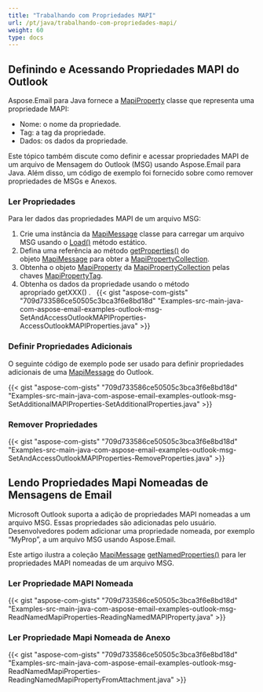 ```yaml
---
title: "Trabalhando com Propriedades MAPI"
url: /pt/java/trabalhando-com-propriedades-mapi/
weight: 60
type: docs
---
```


## **Definindo e Acessando Propriedades MAPI do Outlook**

Aspose.Email para Java fornece a [MapiProperty](https://reference.aspose.com/email/java/com.aspose.email/mapiproperty/) classe que representa uma propriedade MAPI:

- Nome: o nome da propriedade.
- Tag: a tag da propriedade.
- Dados: os dados da propriedade.

Este tópico também discute como definir e acessar propriedades MAPI de um arquivo de Mensagem do Outlook (MSG) usando Aspose.Email para Java. Além disso, um código de exemplo foi fornecido sobre como remover propriedades de MSGs e Anexos.

### **Ler Propriedades**

Para ler dados das propriedades MAPI de um arquivo MSG:

1. Crie uma instância da [MapiMessage](https://reference.aspose.com/email/java/com.aspose.email/mapimessage/) classe para carregar um arquivo MSG usando o [Load()](https://reference.aspose.com/email/java/com.aspose.email/mapimessage/#load-java.lang.String-) método estático.
2. Defina uma referência ao método [getProperties()](https://reference.aspose.com/email/java/com.aspose.email/mapimessage/#getProperties--) do objeto [MapiMessage](https://reference.aspose.com/email/java/com.aspose.email/mapimessage/) para obter a [MapiPropertyCollection](https://reference.aspose.com/email/java/com.aspose.email/mapipropertycollection/).
3. Obtenha o objeto [MapiProperty](https://reference.aspose.com/email/java/com.aspose.email/mapiproperty/) da [MapiPropertyCollection](https://reference.aspose.com/email/java/com.aspose.email/mapipropertycollection/) pelas chaves [MapiPropertyTag](https://reference.aspose.com/email/java/com.aspose.email/mapipropertytag/).
4. Obtenha os dados da propriedade usando o método apropriado getXXX() .
 
{{< gist "aspose-com-gists" "709d733586ce50505c3bca3f6e8bd18d" "Examples-src-main-java-com-aspose-email-examples-outlook-msg-SetAndAccessOutlookMAPIProperties-AccessOutlookMAPIProperties.java" >}}

### **Definir Propriedades Adicionais**

O seguinte código de exemplo pode ser usado para definir propriedades adicionais de uma [MapiMessage](https://reference.aspose.com/email/java/com.aspose.email/mapimessage/) do Outlook.

{{< gist "aspose-com-gists" "709d733586ce50505c3bca3f6e8bd18d" "Examples-src-main-java-com-aspose-email-examples-outlook-msg-SetAdditionalMAPIProperties-SetAdditionalProperties.java" >}}

### **Remover Propriedades**

{{< gist "aspose-com-gists" "709d733586ce50505c3bca3f6e8bd18d" "Examples-src-main-java-com-aspose-email-examples-outlook-msg-SetAndAccessOutlookMAPIProperties-RemoveProperties.java" >}}

## **Lendo Propriedades Mapi Nomeadas de Mensagens de Email**

Microsoft Outlook suporta a adição de propriedades MAPI nomeadas a um arquivo MSG. Essas propriedades são adicionadas pelo usuário. Desenvolvedores podem adicionar uma propriedade nomeada, por exemplo “MyProp”, a um arquivo MSG usando Aspose.Email.

Este artigo ilustra a coleção [MapiMessage](https://reference.aspose.com/email/java/com.aspose.email/mapimessage/) [getNamedProperties()](https://reference.aspose.com/email/java/com.aspose.email/mapimessage/#getNamedProperties--) para ler propriedades MAPI nomeadas de um arquivo MSG.

### **Ler Propriedade MAPI Nomeada**

{{< gist "aspose-com-gists" "709d733586ce50505c3bca3f6e8bd18d" "Examples-src-main-java-com-aspose-email-examples-outlook-msg-ReadNamedMapiProperties-ReadingNamedMAPIProperty.java" >}}

### **Ler Propriedade Mapi Nomeada de Anexo**

{{< gist "aspose-com-gists" "709d733586ce50505c3bca3f6e8bd18d" "Examples-src-main-java-com-aspose-email-examples-outlook-msg-ReadNamedMapiProperties-ReadingNamedMapiPropertyFromAttachment.java" >}}